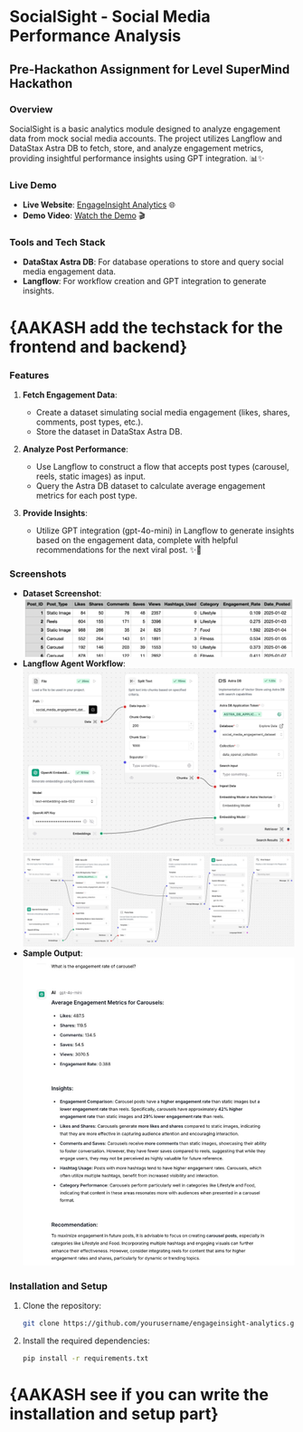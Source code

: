 # SocialSight - Social Media Performance Analysis

## Pre-Hackathon Assignment for Level SuperMind Hackathon

### Overview 
SocialSight is a basic analytics module designed to analyze engagement data from mock social media accounts. The project utilizes Langflow and DataStax Astra DB to fetch, store, and analyze engagement metrics, providing insightful performance insights using GPT integration. 📊✨

### Live Demo
- **Live Website**: [EngageInsight Analytics](https://yourwebsite.com) 🌐
- **Demo Video**: [Watch the Demo](https://youtu.be/demo_video_link) 🎬

### Tools and Tech Stack
- **DataStax Astra DB**: For database operations to store and query social media engagement data.
- **Langflow**: For workflow creation and GPT integration to generate insights.

# {AAKASH add the techstack for the frontend and backend}

### Features
1. **Fetch Engagement Data**:
   - Create a dataset simulating social media engagement (likes, shares, comments, post types, etc.).
   - Store the dataset in DataStax Astra DB.

2. **Analyze Post Performance**:
   - Use Langflow to construct a flow that accepts post types (carousel, reels, static images) as input.
   - Query the Astra DB dataset to calculate average engagement metrics for each post type.

3. **Provide Insights**:
   - Utilize GPT integration (gpt-4o-mini) in Langflow to generate insights based on the engagement data, complete with helpful recommendations for the next viral post. ✨🚀

### Screenshots
- **Dataset Screenshot**: ![Dataset](Screenshots/dataset.png)
- **Langflow Agent Workflow**: ![Langflow Workflow](Screenshots/Adding_in_db.jpeg) ![Langflow Workflow](Screenshots/LLM_query.jpeg)
- **Sample Output**: ![Sample Output](Screenshots/Sample_output.jpeg)

### Installation and Setup
1. Clone the repository:
   ```bash
   git clone https://github.com/yourusername/engageinsight-analytics.git
   ```

2. Install the required dependencies:
   ```bash
   pip install -r requirements.txt
   ```

# {AAKASH see if you can write the installation and setup part}
